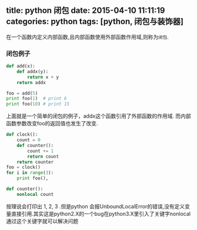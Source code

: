 title: python 闭包
date: 2015-04-10 11:11:19
categories: python
tags: [python, 闭包与装饰器]
---
在一个函数内定义内部函数,且内部函数使用外部函数作用域,则称为`闭包`.

### 闭包例子
```python
def add(x):
    def addx(y):
        return x + y
    return addx

foo = add(5)
print foo(1)  # print 6
print foo(10) # print 15
```
<!--more-->
上面就是一个简单的闭包的例子，addx这个函数引用了外部函数的作用域. 而内部函数参数改变foo的返回值也发生了改变.
```python
def clock():
    count = 0
    def counter():
        count += 1
        return count
    return counter
foo = clock()
for i in range(3):
    print foo(),

def counter():
    nonlocal count
```
按理说会打印出 1, 2, 3 .但是python 会报UnboundLocalError的错误,没有定义变量直接引用.其实这是python2.X的一个bug在python3.X里引入了关键字nonlocal通过这个关键字就可以解决问题
